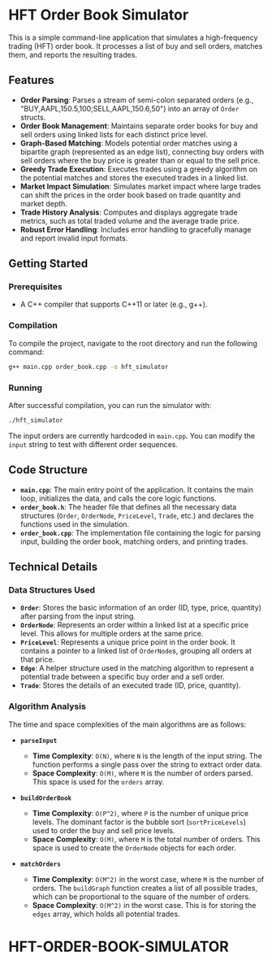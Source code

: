 # HFT Order Book Simulator

This is a simple command-line application that simulates a high-frequency trading (HFT) order book. It processes a list of buy and sell orders, matches them, and reports the resulting trades.

## Features

- **Order Parsing**: Parses a stream of semi-colon separated orders (e.g., "BUY,AAPL,150.5,100;SELL,AAPL,150.6,50") into an array of `Order` structs.
- **Order Book Management**: Maintains separate order books for buy and sell orders using linked lists for each distinct price level.
- **Graph-Based Matching**: Models potential order matches using a bipartite graph (represented as an edge list), connecting buy orders with sell orders where the buy price is greater than or equal to the sell price.
- **Greedy Trade Execution**: Executes trades using a greedy algorithm on the potential matches and stores the executed trades in a linked list.
- **Market Impact Simulation**: Simulates market impact where large trades can shift the prices in the order book based on trade quantity and market depth.
- **Trade History Analysis**: Computes and displays aggregate trade metrics, such as total traded volume and the average trade price.
- **Robust Error Handling**: Includes error handling to gracefully manage and report invalid input formats.

## Getting Started

### Prerequisites

- A C++ compiler that supports C++11 or later (e.g., g++).

### Compilation

To compile the project, navigate to the root directory and run the following command:

```bash
g++ main.cpp order_book.cpp -o hft_simulator
```

### Running

After successful compilation, you can run the simulator with:

```bash
./hft_simulator
```

The input orders are currently hardcoded in `main.cpp`. You can modify the `input` string to test with different order sequences.

## Code Structure

- **`main.cpp`**: The main entry point of the application. It contains the main loop, initializes the data, and calls the core logic functions.
- **`order_book.h`**: The header file that defines all the necessary data structures (`Order`, `OrderNode`, `PriceLevel`, `Trade`, etc.) and declares the functions used in the simulation.
- **`order_book.cpp`**: The implementation file containing the logic for parsing input, building the order book, matching orders, and printing trades.

## Technical Details

### Data Structures Used

- **`Order`**: Stores the basic information of an order (ID, type, price, quantity) after parsing from the input string.
- **`OrderNode`**: Represents an order within a linked list at a specific price level. This allows for multiple orders at the same price.
- **`PriceLevel`**: Represents a unique price point in the order book. It contains a pointer to a linked list of `OrderNode`s, grouping all orders at that price.
- **`Edge`**: A helper structure used in the matching algorithm to represent a potential trade between a specific buy order and a sell order.
- **`Trade`**: Stores the details of an executed trade (ID, price, quantity).

### Algorithm Analysis

The time and space complexities of the main algorithms are as follows:

- **`parseInput`**
  - **Time Complexity**: `O(N)`, where `N` is the length of the input string. The function performs a single pass over the string to extract order data.
  - **Space Complexity**: `O(M)`, where `M` is the number of orders parsed. This space is used for the `orders` array.

- **`buildOrderBook`**
  - **Time Complexity**: `O(P^2)`, where `P` is the number of unique price levels. The dominant factor is the bubble sort (`sortPriceLevels`) used to order the buy and sell price levels.
  - **Space Complexity**: `O(M)`, where `M` is the total number of orders. This space is used to create the `OrderNode` objects for each order.

- **`matchOrders`**
  - **Time Complexity**: `O(M^2)` in the worst case, where `M` is the number of orders. The `buildGraph` function creates a list of all possible trades, which can be proportional to the square of the number of orders.
  - **Space Complexity**: `O(M^2)` in the worst case. This is for storing the `edges` array, which holds all potential trades.
# HFT-ORDER-BOOK-SIMULATOR
